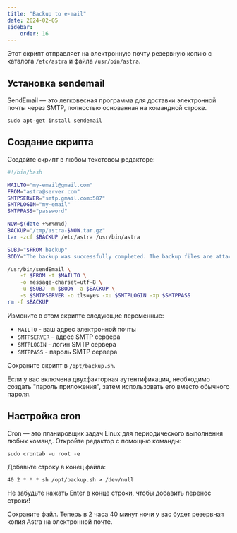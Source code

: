 ```yaml
---
title: "Backup to e-mail"
date: 2024-02-05
sidebar:
    order: 16
---
```


Этот скрипт отправляет на электронную почту резервную копию с каталога `/etc/astra` и файла `/usr/bin/astra`.

## Установка sendemail

SendEmail — это легковесная программа для доставки электронной почты через SMTP, полностью основанная на командной строке.

```
sudo apt-get install sendemail
```

## Создание скрипта

Создайте скрипт в любом текстовом редакторе:

```sh
#!/bin/bash

MAILTO="my-email@gmail.com"
FROM="astra@server.com"
SMTPSERVER="smtp.gmail.com:587"
SMTPLOGIN="my-email"
SMTPPASS="password"

NOW=$(date +%Y%m%d)
BACKUP="/tmp/astra-$NOW.tar.gz"
tar -zcf $BACKUP /etc/astra /usr/bin/astra

SUBJ="$FROM backup"
BODY="The backup was successfully completed. The backup files are attached in this email"

/usr/bin/sendEmail \
    -f $FROM -t $MAILTO \
    -o message-charset=utf-8 \
    -u $SUBJ -m $BODY -a $BACKUP \
    -s $SMTPSERVER -o tls=yes -xu $SMTPLOGIN -xp $SMTPPASS
rm -f $BACKUP
```

Измените в этом скрипте следующие переменные:

- `MAILTO` - ваш адрес электронной почты
- `SMTPSERVER` - адрес SMTP сервера
- `SMTPLOGIN` - логин SMTP сервера
- `SMTPPASS` - пароль SMTP сервера

Сохраните скрипт в `/opt/backup.sh`.

Если у вас включена двухфакторная аутентификация, необходимо создать "пароль приложения", затем использовать его вместо обычного пароля.

## Настройка cron

Cron — это планировщик задач Linux для периодического выполнения любых команд. Откройте редактор с помощью команды:

```
sudo crontab -u root -e
```

Добавьте строку в конец файла:

```
40 2 * * * sh /opt/backup.sh > /dev/null
```

Не забудьте нажать Enter в конце строки, чтобы добавить перенос строки!

Сохраните файл. Теперь в 2 часа 40 минут ночи у вас будет резервная копия Astra на электронной почте.